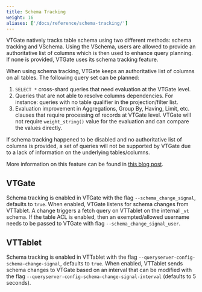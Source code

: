 ```yaml
---
title: Schema Tracking
weight: 16
aliases: ['/docs/reference/schema-tracking/']
---
```


VTGate natively tracks table schema using two different methods: schema tracking and VSchema. Using the VSchema, users are allowed to provide an authoritative list of columns which is then used to enhance query planning. If none is provided, VTGate uses its schema tracking feature.

When using schema tracking, VTGate keeps an authoritative list of columns on all tables. The following query set can be planned:

1. `SELECT *` cross-shard queries that need evaluation at the VTGate level.
2. Queries that are not able to resolve columns dependencies. For instance: queries with no table qualifier in the projection/filter list.
3. Evaluation improvement in Aggregations, Group By, Having, Limit, etc. clauses that require processing of records at VTGate level. VTGate will not require `weight_string()` value for the evaluation and can compare the values directly.

If schema tracking happened to be disabled and no authoritative list of columns is provided, a set of queries will not be supported by VTGate due to a lack of information on the underlying tables/columns.

More information on this feature can be found in [this blog post](https://vitess.io/blog/2022-01-11-schema-tracking/).

## VTGate

Schema tracking is enabled in VTGate with the flag `--schema_change_signal`, defaults to `true`. When enabled, VTGate listens for schema changes from VTTablet.
A change triggers a fetch query on VTTablet on the internal `_vt` schema.
If the table ACL is enabled, then an exempted/allowed username needs to be passed to VTGate with flag `--schema_change_signal_user`.

## VTTablet

Schema tracking is enabled in VTTablet with the flag `--queryserver-config-schema-change-signal`, defaults to `true`. When enabled, VTTablet sends schema changes to VTGate based on an interval that can be modified with the flag `--queryserver-config-schema-change-signal-interval` (defaults to 5 seconds).
